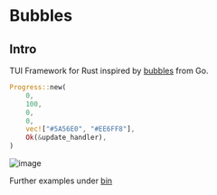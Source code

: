 # Bubbles

## Intro

TUI Framework for Rust inspired by [bubbles](https://github.com/charmbracelet/bubbles) from Go.

```rust
Progress::new(
    0,
    100,
    0,
    0,
    vec!["#5A56E0", "#EE6FF8"],
    Ok(&update_handler),
)
```
![image](https://user-images.githubusercontent.com/6108922/196053815-7e8b1e87-4546-4e41-9343-229d91007123.png)


Further examples under [bin](./src/bin/examples/)